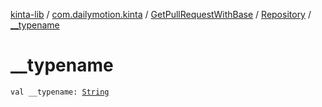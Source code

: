[kinta-lib](../../../index.md) / [com.dailymotion.kinta](../../index.md) / [GetPullRequestWithBase](../index.md) / [Repository](index.md) / [__typename](./__typename.md)

# __typename

`val __typename: `[`String`](https://kotlinlang.org/api/latest/jvm/stdlib/kotlin/-string/index.html)